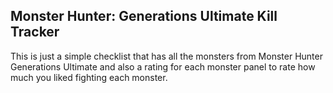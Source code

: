 ## Monster Hunter: Generations Ultimate Kill Tracker

This is just a simple checklist that has all the monsters from Monster Hunter Generations Ultimate and also a rating for each monster panel to rate how much you liked fighting each monster.
